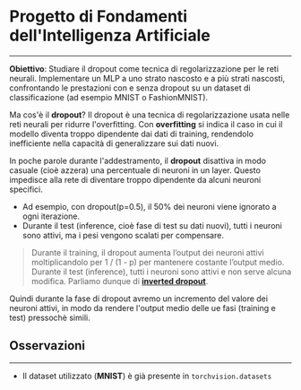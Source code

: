 # Progetto di Fondamenti dell'Intelligenza Artificiale
---

**Obiettivo**: Studiare il dropout come tecnica di regolarizzazione per le reti neurali. Implementare un MLP a uno strato nascosto e a più strati nascosti, confrontando le prestazioni con e senza dropout su un dataset di classificazione (ad esempio MNIST o FashionMNIST).

Ma cos'è il **dropout**? 
Il dropout è una tecnica di regolarizzazione usata nelle reti neurali per ridurre l'overfitting. Con **overfitting** si indica il caso in cui il modello diventa troppo dipendente dai dati di training, rendendolo inefficiente nella capacità di generalizzare sui dati nuovi.

In poche parole durante l'addestramento, il **dropout** disattiva in modo casuale (cioè azzera) una percentuale di neuroni in un layer. Questo impedisce alla rete di diventare troppo dipendente da alcuni neuroni specifici.

- Ad esempio, con dropout(p=0.5), il 50% dei neuroni viene ignorato a ogni iterazione.
- Durante il test (inference, cioè fase di test su dati nuovi), tutti i neuroni sono attivi, ma i pesi vengono scalati per compensare.

>Durante il training, il dropout aumenta l’output dei neuroni attivi moltiplicandolo per 1 / (1 - p) per mantenere costante l’output medio.
Durante il test (inference), tutti i neuroni sono attivi e non serve alcuna modifica. Parliamo dunque di [**inverted dropout**](https://towardsdatascience.com/dropout-in-neural-networks-47a162d621d9/).

Quindi durante la fase di dropout avremo un incremento del valore dei neuroni attivi, in modo da rendere l'output medio delle ue fasi (training e test) pressochè simili.

## Osservazioni
---
- Il dataset utilizzato (**MNIST**) è già presente in <code>torchvision.datasets</code>